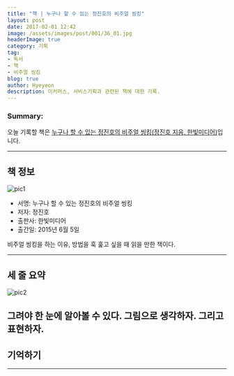 ```yaml
---
title: "책 | 누구나 할 수 있는 정진호의 비주얼 씽킹"
layout: post
date: 2017-02-01 12:42
image: /assets/images/post/001/36_01.jpg
headerImage: true
category: 기획
tag:
- 독서
- 책
- 비주얼 씽킹
blog: true
author: Hyeyeon
description: 이커머스, 서비스기획과 관련된 책에 대한 기록.
---
```


### Summary:

오늘 기록할 책은 [누구나 할 수 있는 정진호의 비주얼 씽킹(정진호 지음, 한빛미디어)](http://www.kyobobook.co.kr/product/detailViewKor.laf?ejkGb=KOR&mallGb=KOR&barcode=9788968481987&orderClick=LAG&Kc=#N)입니다.

---

## 책 정보

![pic1](/assets/images/post/001/36_01.jpg)

- 서명: 누구나 할 수 있는 정진호의 비주얼 씽킹
- 저자: 정진호
- 출판사: 한빛미디어
- 출간일: 2015년 6월 5일

비주얼 씽킹을 하는 이유, 방법을 훅 훑고 싶을 때 읽을 만한 책이다.


---

## 세 줄 요약

![pic2](/assets/images/post/001/36_02.jpg)

그려야 한 눈에 알아볼 수 있다. 그림으로 생각하자. 그리고 표현하자.
---

## 기억하기

---
